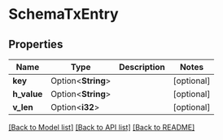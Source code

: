 # SchemaTxEntry

## Properties

Name | Type | Description | Notes
------------ | ------------- | ------------- | -------------
**key** | Option<**String**> |  | [optional]
**h_value** | Option<**String**> |  | [optional]
**v_len** | Option<**i32**> |  | [optional]

[[Back to Model list]](../README.md#documentation-for-models) [[Back to API list]](../README.md#documentation-for-api-endpoints) [[Back to README]](../README.md)


